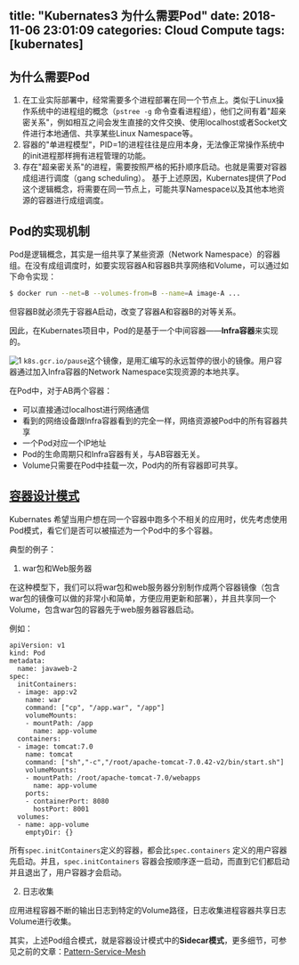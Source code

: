 title: "Kubernates3 为什么需要Pod"
date: 2018-11-06 23:01:09
categories: Cloud Compute
tags: [kubernates]
---

## 为什么需要Pod

1. 在工业实际部署中，经常需要多个进程部署在同一个节点上。类似于Linux操作系统中的进程组的概念（`pstree -g` 命令查看进程组），他们之间有着"超亲密关系"，例如相互之间会发生直接的文件交换、使用localhost或者Socket文件进行本地通信、共享某些Linux Namespace等。
2. 容器的"单进程模型"，PID=1的进程往往是应用本身，无法像正常操作系统中的init进程那样拥有进程管理的功能。
3. 存在"超亲密关系"的进程，需要按照严格的拓扑顺序启动。也就是需要对容器成组进行调度（gang scheduling）。
基于上述原因，Kubernates提供了Pod这个逻辑概念，将需要在同一节点上，可能共享Namespace以及其他本地资源的容器进行成组调度。

## Pod的实现机制

Pod是逻辑概念，其实是一组共享了某些资源（Network Namespace）的容器组。在没有成组调度时，如要实现容器A和容器B共享网络和Volume，可以通过如下命令实现：
<!-- more -->
```bash
$ docker run --net=B --volumes-from=B --name=A image-A ...
```
但容器B就必须先于容器A启动，改变了容器A和容器B的对等关系。

因此，在Kubernates项目中，Pod的是基于一个中间容器——**Infra容器**来实现的。

![1](http://zuoqy.com/images/2018-11-06/1.png)
`k8s.gcr.io/pause`这个镜像，是用汇编写的永远暂停的很小的镜像。用户容器通过加入Infra容器的Network Namespace实现资源的本地共享。

在Pod中，对于AB两个容器：
* 可以直接通过localhost进行网络通信
* 看到的网络设备跟Infra容器看到的完全一样，网络资源被Pod中的所有容器共享
* 一个Pod对应一个IP地址
* Pod的生命周期只和Infra容器有关，与AB容器无关。
* Volume只需要在Pod中挂载一次，Pod内的所有容器即可共享。


## [容器设计模式](https://www.usenix.org/conference/hotcloud16/workshop-program/presentation/burns)

Kubernates 希望当用户想在同一个容器中跑多个不相关的应用时，优先考虑使用Pod模式，看它们是否可以被描述为一个Pod中的多个容器。

典型的例子：

1. war包和Web服务器

在这种模型下，我们可以将war包和web服务器分别制作成两个容器镜像（包含war包的镜像可以做的非常小和简单，方便应用更新和部署），并且共享同一个Volume，包含war包的容器先于web服务器容器启动。

例如：

```text
apiVersion: v1
kind: Pod
metadata:
  name: javaweb-2
spec:
  initContainers:
  - image: app:v2
    name: war
    command: ["cp", "/app.war", "/app"]
    volumeMounts:
    - mountPath: /app
      name: app-volume
  containers:
  - image: tomcat:7.0
    name: tomcat
    command: ["sh","-c","/root/apache-tomcat-7.0.42-v2/bin/start.sh"]
    volumeMounts:
    - mountPath: /root/apache-tomcat-7.0/webapps
      name: app-volume
    ports:
    - containerPort: 8080
      hostPort: 8001 
  volumes:
  - name: app-volume
    emptyDir: {}
```

所有`spec.initContainers`定义的容器，都会比`spec.containers` 定义的用户容器先启动。并且，`spec.initContainers` 容器会按顺序逐一启动，而直到它们都启动并且退出了，用户容器才会启动。

2. 日志收集

应用进程容器不断的输出日志到特定的Volume路径，日志收集进程容器共享日志Volume进行收集。

其实，上述Pod组合模式，就是容器设计模式中的**Sidecar模式**，更多细节，可参见之前的文章：[Pattern-Service-Mesh](http://zuoqy.com/2018/10/07/Pattern-Service-Mesh/)